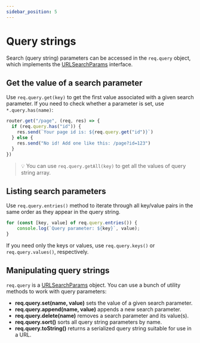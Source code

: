```yaml
---
sidebar_position: 5
---
```


# Query strings

Search (query string) parameters can be accessed in the `req.query` object, which implements the [URLSearchParams](https://developer.mozilla.org/en-US/docs/Web/API/URLSearchParams) interface.

## Get the value of a search parameter

Use `req.query.get(key)` to get the first value associated with a given search parameter. If you need to check whether a parameter is set, use `*.query.has(name)`:

```javascript
router.get("/page", (req, res) => {
  if (req.query.has("id")) {
    res.send(`Your page id is: ${req.query.get("id")}`)
  } else {
    res.send("No id! Add one like this: /page?id=123")
  }
})
```

> 💡 You can use `req.query.getAll(key)` to get all the values of query string array.

## Listing search parameters

Use `req.query.entries()` method to iterate through all key/value pairs in the same order as they appear in the query string.

```javascript
for (const [key, value] of req.query.entries()) {
    console.log(`Query parameter: ${key}`, value);
}
```

If you need only the keys or values, use `req.query.keys()` or `req.query.values()`, respectively.

## Manipulating query strings

`req.query` is a [URLSearchParams](https://developer.mozilla.org/en-US/docs/Web/API/URLSearchParams) object. You can use a bunch of utility methods to work with query parameters:

* **req.query.set(name, value)** sets the value of a given search parameter.
* **req.query.append(name, value)** appends a new search parameter.
* **req.query.delete(name)** removes a search parameter and its value(s).
* **req.query.sort()** sorts all query string parameters by name.
* **req.query.toString()** returns a serialized query string suitable for use in a URL.

